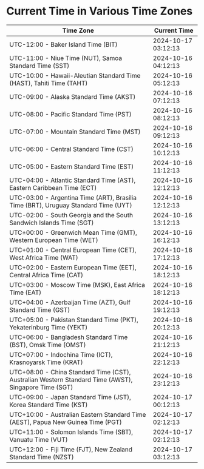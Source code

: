 # Current Time in Various Time Zones

| Time Zone | Current Time |
|-----------|--------------|
| UTC-12:00 - Baker Island Time (BIT) | 2024-10-17 03:12:13 |
| UTC-11:00 - Niue Time (NUT), Samoa Standard Time (SST) | 2024-10-16 04:12:13 |
| UTC-10:00 - Hawaii-Aleutian Standard Time (HAST), Tahiti Time (TAHT) | 2024-10-16 05:12:13 |
| UTC-09:00 - Alaska Standard Time (AKST) | 2024-10-16 07:12:13 |
| UTC-08:00 - Pacific Standard Time (PST) | 2024-10-16 08:12:13 |
| UTC-07:00 - Mountain Standard Time (MST) | 2024-10-16 09:12:13 |
| UTC-06:00 - Central Standard Time (CST) | 2024-10-16 10:12:13 |
| UTC-05:00 - Eastern Standard Time (EST) | 2024-10-16 11:12:13 |
| UTC-04:00 - Atlantic Standard Time (AST), Eastern Caribbean Time (ECT) | 2024-10-16 12:12:13 |
| UTC-03:00 - Argentina Time (ART), Brasília Time (BRT), Uruguay Standard Time (UYT) | 2024-10-16 12:12:13 |
| UTC-02:00 - South Georgia and the South Sandwich Islands Time (SGT) | 2024-10-16 13:12:13 |
| UTC±00:00 - Greenwich Mean Time (GMT), Western European Time (WET) | 2024-10-16 16:12:13 |
| UTC+01:00 - Central European Time (CET), West Africa Time (WAT) | 2024-10-16 17:12:13 |
| UTC+02:00 - Eastern European Time (EET), Central Africa Time (CAT) | 2024-10-16 18:12:13 |
| UTC+03:00 - Moscow Time (MSK), East Africa Time (EAT) | 2024-10-16 18:12:13 |
| UTC+04:00 - Azerbaijan Time (AZT), Gulf Standard Time (GST) | 2024-10-16 19:12:13 |
| UTC+05:00 - Pakistan Standard Time (PKT), Yekaterinburg Time (YEKT) | 2024-10-16 20:12:13 |
| UTC+06:00 - Bangladesh Standard Time (BST), Omsk Time (OMST) | 2024-10-16 21:12:13 |
| UTC+07:00 - Indochina Time (ICT), Krasnoyarsk Time (KRAT) | 2024-10-16 22:12:13 |
| UTC+08:00 - China Standard Time (CST), Australian Western Standard Time (AWST), Singapore Time (SGT) | 2024-10-16 23:12:13 |
| UTC+09:00 - Japan Standard Time (JST), Korea Standard Time (KST) | 2024-10-17 00:12:13 |
| UTC+10:00 - Australian Eastern Standard Time (AEST), Papua New Guinea Time (PGT) | 2024-10-17 02:12:13 |
| UTC+11:00 - Solomon Islands Time (SBT), Vanuatu Time (VUT) | 2024-10-17 02:12:13 |
| UTC+12:00 - Fiji Time (FJT), New Zealand Standard Time (NZST) | 2024-10-17 03:12:13 |
